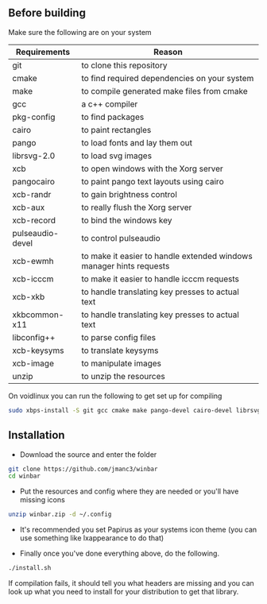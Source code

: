 ## Before building
Make sure the following are on your system

Requirements | Reason
------------ | -------------
git | to clone this repository
cmake | to find required dependencies on your system
make | to compile generated make files from cmake
gcc | a c++ compiler
pkg-config | to find packages
cairo | to paint rectangles
pango | to load fonts and lay them out
librsvg-2.0 | to load svg images
xcb | to open windows with the Xorg server
pangocairo | to paint pango text layouts using cairo
xcb-randr | to gain brightness control
xcb-aux | to really flush the Xorg server
xcb-record | to bind the windows key
pulseaudio-devel | to control pulseaudio
xcb-ewmh | to make it easier to handle extended windows manager hints requests
xcb-icccm | to make it easier to handle icccm requests
xcb-xkb | to handle translating key presses to actual text
xkbcommon-x11 | to handle translating key presses to actual text
libconfig++ | to parse config files
xcb-keysyms | to translate keysyms
xcb-image | to manipulate images
unzip | to unzip the resources

On voidlinux you can run the following to get set up for compiling
```bash
sudo xbps-install -S git gcc cmake make pango-devel cairo-devel librsvg-devel libxcb-devel xcb-util-devel pulseaudio-devel xcb-util-wm-devel libxkbcommon-devel libxkbcommon-x11 libconfig++-devel xcb-util-keysyms-devel xcb-util-image-devel papirus-icon-theme lxappearance unzip
```

## Installation
* Download the source and enter the folder
```bash
git clone https://github.com/jmanc3/winbar
cd winbar
```
* Put the resources and config where they are needed or you'll have missing icons
```bash
unzip winbar.zip -d ~/.config
```
* It's recommended you set Papirus as your systems icon theme (you can use something like lxappearance to do that)


* Finally once you've done everything above, do the following.
```bash
./install.sh
``` 
If compilation fails, it should tell you what headers are missing and you can look up what you need to install for your distribution to get that library.



